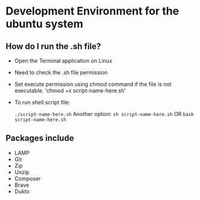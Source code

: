 # Development Environment for the ubuntu system

## How do I run the .sh file?
- Open the Terminal application on Linux
- Need to check the .sh file permission
- Set execute permission using chmod command if the file is not executable.
  'chmod +x script-name-here.sh'
- To run shell script file:

  ```./script-name-here.sh```
  Another option:
  ```sh script-name-here.sh```
  OR
  ```bash script-name-here.sh```

## Packages include
- LAMP
- Git
- Zip
- Unzip
- Composer
- Brave
- Dukto
